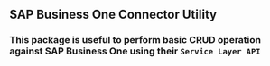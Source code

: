 ## SAP Business One Connector Utility

### This package is useful to perform basic CRUD operation against SAP Business One using their `Service Layer API`
